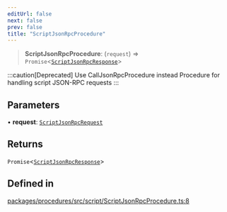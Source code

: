 ```yaml
---
editUrl: false
next: false
prev: false
title: "ScriptJsonRpcProcedure"
---
```


> **ScriptJsonRpcProcedure**: (`request`) => `Promise`\<[`ScriptJsonRpcResponse`](/reference/tevm/procedures/type-aliases/scriptjsonrpcresponse/)\>

:::caution[Deprecated]
Use CallJsonRpcProcedure instead
Procedure for handling script JSON-RPC requests
:::

## Parameters

• **request**: [`ScriptJsonRpcRequest`](/reference/tevm/procedures/type-aliases/scriptjsonrpcrequest/)

## Returns

`Promise`\<[`ScriptJsonRpcResponse`](/reference/tevm/procedures/type-aliases/scriptjsonrpcresponse/)\>

## Defined in

[packages/procedures/src/script/ScriptJsonRpcProcedure.ts:8](https://github.com/qbzzt/tevm-monorepo/blob/main/packages/procedures/src/script/ScriptJsonRpcProcedure.ts#L8)

